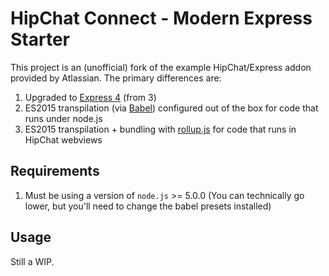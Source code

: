 # HipChat Connect - Modern Express Starter

This project is an (unofficial) fork of the example HipChat/Express addon provided by Atlassian. The primary differences are:

1. Upgraded to [Express 4](http://expressjs.com/guide/migrating-4.html) (from 3)
2. ES2015 transpilation (via [Babel](https://babeljs.io/)) configured out of the box for code that runs under node.js
3. ES2015 transpilation + bundling with [rollup.js](http://rollupjs.org/) for code that runs in HipChat webviews

## Requirements

1. Must be using a version of `node.js` >= 5.0.0 (You can technically go lower, but you'll need to change the babel presets installed)

## Usage

Still a WIP.
